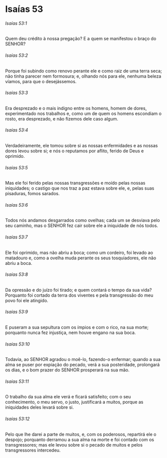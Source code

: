 # Isaías 53

###### Isaías 53:1

Quem deu crédito à nossa pregação? E a quem se manifestou o braço do SENHOR?

###### Isaías 53:2

Porque foi subindo como renovo perante ele e como raiz de uma terra seca; não tinha parecer nem formosura; e, olhando nós para ele, nenhuma beleza víamos, para que o desejássemos.

###### Isaías 53:3

Era desprezado e o mais indigno entre os homens, homem de dores, experimentado nos trabalhos e, como um de quem os homens escondiam o rosto, era desprezado, e não fizemos dele caso algum.

###### Isaías 53:4

Verdadeiramente, ele tomou sobre si as nossas enfermidades e as nossas dores levou sobre si; e nós o reputamos por aflito, ferido de Deus e oprimido.

###### Isaías 53:5

Mas ele foi ferido pelas nossas transgressões e moído pelas nossas iniquidades; o castigo que nos traz a paz estava sobre ele, e, pelas suas pisaduras, fomos sarados.

###### Isaías 53:6

Todos nós andamos desgarrados como ovelhas; cada um se desviava pelo seu caminho, mas o SENHOR fez cair sobre ele a iniquidade de nós todos.

###### Isaías 53:7

Ele foi oprimido, mas não abriu a boca; como um cordeiro, foi levado ao matadouro e, como a ovelha muda perante os seus tosquiadores, ele não abriu a boca.

###### Isaías 53:8

Da opressão e do juízo foi tirado; e quem contará o tempo da sua vida? Porquanto foi cortado da terra dos viventes e pela transgressão do meu povo foi ele atingido.

###### Isaías 53:9

E puseram a sua sepultura com os ímpios e com o rico, na sua morte; porquanto nunca fez injustiça, nem houve engano na sua boca.

###### Isaías 53:10

Todavia, ao SENHOR agradou o moê-lo, fazendo-o enfermar; quando a sua alma se puser por expiação do pecado, verá a sua posteridade, prolongará os dias, e o bom prazer do SENHOR prosperará na sua mão.

###### Isaías 53:11

O trabalho da sua alma ele verá e ficará satisfeito; com o seu conhecimento, o meu servo, o justo, justificará a muitos, porque as iniquidades deles levará sobre si.

###### Isaías 53:12

Pelo que lhe darei a parte de muitos, e, com os poderosos, repartirá ele o despojo; porquanto derramou a sua alma na morte e foi contado com os transgressores; mas ele levou sobre si o pecado de muitos e pelos transgressores intercedeu.


